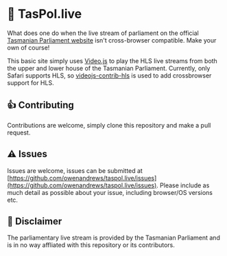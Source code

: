 # :movie_camera: TasPol.live
What does one do when the live stream of parliament on the official [Tasmanian Parliament website](http://www.parliament.tas.gov.au) isn't cross-browser compatible. Make your own of course!

This basic site simply uses [Video.js](http://videojs.com/) to play the HLS live streams from both the upper and lower house of the Tasmanian Parliament. Currently, only Safari supports HLS, so [videojs-contrib-hls](https://github.com/videojs/videojs-contrib-hls) is used to add crossbrowser support for HLS.

## :thumbsup: Contributing
Contributions are welcome, simply clone this repository and make a pull request.

## :warning: Issues
Issues are welcome, issues can be submitted at [https://github.com/owenandrews/taspol.live/issues](https://github.com/owenandrews/taspol.live/issues). Please include as much detail as possible about your issue, including browser/OS versions etc.

## :scroll: Disclaimer
The parliamentary live stream is provided by the Tasmanian Parliament and is in no way affliated with this repository or its contributors.
